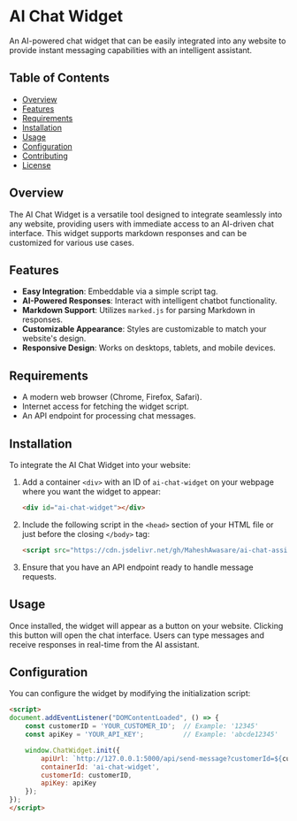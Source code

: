 # AI Chat Widget

An AI-powered chat widget that can be easily integrated into any website to provide instant messaging capabilities with an intelligent assistant.

## Table of Contents

- [Overview](#overview)
- [Features](#features)
- [Requirements](#requirements)
- [Installation](#installation)
- [Usage](#usage)
- [Configuration](#configuration)
- [Contributing](#contributing)
- [License](#license)

## Overview

The AI Chat Widget is a versatile tool designed to integrate seamlessly into any website, providing users with immediate access to an AI-driven chat interface. This widget supports markdown responses and can be customized for various use cases.

## Features

- **Easy Integration**: Embeddable via a simple script tag.
- **AI-Powered Responses**: Interact with intelligent chatbot functionality.
- **Markdown Support**: Utilizes `marked.js` for parsing Markdown in responses.
- **Customizable Appearance**: Styles are customizable to match your website's design.
- **Responsive Design**: Works on desktops, tablets, and mobile devices.

## Requirements

- A modern web browser (Chrome, Firefox, Safari).
- Internet access for fetching the widget script.
- An API endpoint for processing chat messages.

## Installation

To integrate the AI Chat Widget into your website:

1. Add a container `<div>` with an ID of `ai-chat-widget` on your webpage where you want the widget to appear:

    ```html
    <div id="ai-chat-widget"></div>
    ```

2. Include the following script in the `<head>` section of your HTML file or just before the closing `</body>` tag:

    ```html
    <script src="https://cdn.jsdelivr.net/gh/MaheshAwasare/ai-chat-assistant/frontend/chat-widget.bundle.js"></script>
    ```

3. Ensure that you have an API endpoint ready to handle message requests.

## Usage

Once installed, the widget will appear as a button on your website. Clicking this button will open the chat interface. Users can type messages and receive responses in real-time from the AI assistant.

## Configuration

You can configure the widget by modifying the initialization script:

```html
<script>
document.addEventListener("DOMContentLoaded", () => {
    const customerID = 'YOUR_CUSTOMER_ID';  // Example: '12345'
    const apiKey = 'YOUR_API_KEY';          // Example: 'abcde12345'

    window.ChatWidget.init({
        apiUrl: `http://127.0.0.1:5000/api/send-message?customerId=${customerID}&apiKey=${apiKey}`,
        containerId: 'ai-chat-widget',
        customerId: customerID,
        apiKey: apiKey
    });
});
</script>
